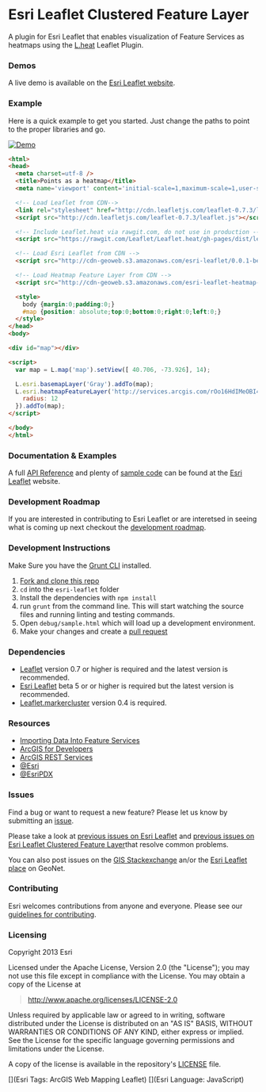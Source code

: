 # Esri Leaflet Clustered Feature Layer

A plugin for Esri Leaflet that enables visualization of Feature Services as heatmaps using the [L.heat](https://github.com/Leaflet/Leaflet.heat) Leaflet Plugin.

### Demos
A live demo is available on the [Esri Leaflet website](http://esri.github.io/esri-leaflet/examples/visualize-points-as-a-heatmap.html).

### Example
Here is a quick example to get you started. Just change the paths to point to the proper libraries and go.

<a href="http://esri.github.io/esri-leaflet/examples/visualize-points-as-a-heatmap.html">
  <img src="https://github.com/Esri/esri-leaflet-heatmap-feature-layer/raw/master/esri-leaflet-heatmap-feature-layer.jpg" alt="Demo">
</a>

```html
<html>
<head>
  <meta charset=utf-8 />
  <title>Points as a heatmap</title>
  <meta name='viewport' content='initial-scale=1,maximum-scale=1,user-scalable=no' />

  <!-- Load Leaflet from CDN-->
  <link rel="stylesheet" href="http://cdn.leafletjs.com/leaflet-0.7.3/leaflet.css" />
  <script src="http://cdn.leafletjs.com/leaflet-0.7.3/leaflet.js"></script>

  <!-- Include Leaflet.heat via rawgit.com, do not use in production -->
  <script src="https://rawgit.com/Leaflet/Leaflet.heat/gh-pages/dist/leaflet-heat.js"></script>

  <!-- Load Esri Leaflet from CDN -->
  <script src="http://cdn-geoweb.s3.amazonaws.com/esri-leaflet/0.0.1-beta.6/esri-leaflet.js"></script>

  <!-- Load Heatmap Feature Layer from CDN -->
  <script src="http://cdn-geoweb.s3.amazonaws.com/esri-leaflet-heatmap-feature-layer/0.0.1-beta.1/esri-leaflet-heatmap-feature-layer.js"></script>

  <style>
    body {margin:0;padding:0;}
    #map {position: absolute;top:0;bottom:0;right:0;left:0;}
  </style>
</head>
<body>

<div id="map"></div>

<script>
  var map = L.map('map').setView([ 40.706, -73.926], 14);

  L.esri.basemapLayer('Gray').addTo(map);
  L.esri.heatmapFeatureLayer('http://services.arcgis.com/rOo16HdIMeOBI4Mb/ArcGIS/rest/services/Graffiti_Reports/FeatureServer/0', {
    radius: 12
  }).addTo(map);
</script>

</body>
</html>
```

### Documentation & Examples

A full [API Reference](http://esri.github.io/esri-leaflet/api-reference/) and plenty of [sample code](http://esri.github.io/esri-leaflet/examples/) can be found at the [Esri Leaflet](http://esri.github.io/esri-leaflet/) website.

### Development Roadmap

If you are interested in contributing to Esri Leaflet or are interetsed in seeing what is coming up next checkout the [development roadmap](https://github.com/Esri/esri-leaflet/wiki/Roadmap).

### Development Instructions

Make Sure you have the [Grunt CLI](http://gruntjs.com/getting-started) installed.

1. [Fork and clone this repo](https://help.github.com/articles/fork-a-repo)
2. `cd` into the `esri-leaflet` folder
3. Install the dependencies with `npm install`
4. run `grunt` from the command line. This will start watching the source files and running linting and testing commands.
5. Open `debug/sample.html` which will load up a development environment.
6. Make your changes and create a [pull request](https://help.github.com/articles/creating-a-pull-request)

### Dependencies

* [Leaflet](http://leaflet.com) version 0.7 or higher is required and the latest version is recommended.
* [Esri Leaflet](http://esri.github.io/esri-leaflet/) beta 5 or or higher is required but the latest version is recommended.
* [Leaflet.markercluster](https://github.com/Leaflet/Leaflet.markercluster) version 0.4 is required.

### Resources

* [Importing Data Into Feature Services](https://developers.arcgis.com/tools/csv-to-feature-service/)
* [ArcGIS for Developers](http://developers.arcgis.com)
* [ArcGIS REST Services](http://resources.arcgis.com/en/help/arcgis-rest-api/)
* [@Esri](http://twitter.com/esri)
* [@EsriPDX](http://twitter.com/esripdx)

### Issues

Find a bug or want to request a new feature?  Please let us know by submitting an [issue](https://github.com/Esri/esri-leaflet-heatmap-feature-layer/issues).

Please take a look at [previous issues on Esri Leaflet](https://github.com/Esri/esri-leaflet/issues?labels=FAQ&milestone=&page=1&state=closed) and [previous issues on Esri Leaflet Clustered Feature Layer](https://github.com/Esri/esri-leaflet-heatmap-feature-layer/issues?labels=FAQ&milestone=&page=1&state=closed)that resolve common problems.

You can also post issues on the [GIS Stackexchange](http://gis.stackexchange.com/questions/ask?tags=esri-leaflet,leaflet) an/or the [Esri Leaflet place](https://geonet.esri.com/discussion/create.jspa?sr=pmenu&containerID=1841&containerType=700&tags=esri-leaflet,leaflet) on GeoNet.

### Contributing

Esri welcomes contributions from anyone and everyone. Please see our [guidelines for contributing](https://github.com/Esri/esri-leaflet-heatmap-feature-layer/blob/master/CONTRIBUTING.md).

### Licensing
Copyright 2013 Esri

Licensed under the Apache License, Version 2.0 (the "License");
you may not use this file except in compliance with the License.
You may obtain a copy of the License at

> http://www.apache.org/licenses/LICENSE-2.0

Unless required by applicable law or agreed to in writing, software
distributed under the License is distributed on an "AS IS" BASIS,
WITHOUT WARRANTIES OR CONDITIONS OF ANY KIND, either express or implied.
See the License for the specific language governing permissions and
limitations under the License.

A copy of the license is available in the repository's [LICENSE](./LICENSE) file.

[](Esri Tags: ArcGIS Web Mapping Leaflet)
[](Esri Language: JavaScript)
